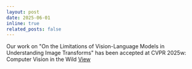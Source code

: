 ```yaml
---
layout: post
date: 2025-06-01
inline: true
related_posts: false
---
```


Our work on "On the Limitations of Vision-Language Models in Understanding Image Transforms" has been accepted at CVPR 2025w: Computer Vision in the Wild [View](https://arxiv.org/abs/2503.09837)
